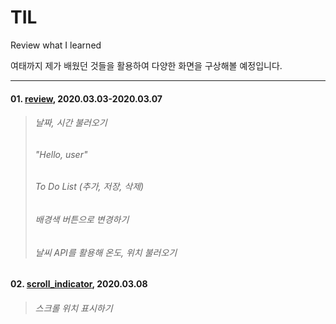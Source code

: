 # TIL
Review what I learned

여태까지 제가 배웠던 것들을 활용하여 다양한 화면을 구상해볼 예정입니다.

* * *

#### 01. [review](https://github.com/howdy-mj/TIL/tree/master/review), 2020.03.03-2020.03.07
> ###### 날짜, 시간 불러오기   
> ###### "Hello, user"   
> ###### To Do List (추가, 저장, 삭제)   
> ###### 배경색 버튼으로 변경하기   
> ###### 날씨 API를 활용해 온도, 위치 불러오기   


#### 02. [scroll_indicator](https://github.com/howdy-mj/TIL/tree/master/scroll_indicator), 2020.03.08
> ###### 스크롤 위치 표시하기
